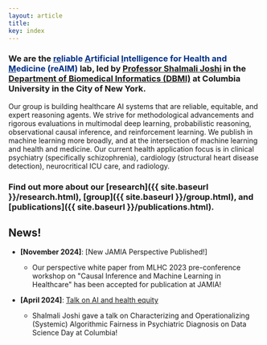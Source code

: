 ```yaml
---
layout: article
title:  
key: index
---
```




<!-- <img align="right" width="600px" src= "assets/images/reaim_index_photo.jpg" style="padding-left: 75px"/> -->

<html lang="en">
<head>
    <meta charset="UTF-8">
    <meta name="viewport" content="width=device-width, initial-scale=1.0">
    <style>
        .custom-h1 {
            font-size: 1em; 
            font-weight: bold;
        }
    </style>
</head>
  
</html>

### We are the <span style="color: #003087;"><u>re</u>liable <u>A</u>rtificial <u>I</u>ntelligence for Health and <u>M</u>edicine (reAIM)</span> lab, led by [Professor Shalmali Joshi](https://shalmalijoshi.github.io/reAIM/) in the [Department of Biomedical Informatics (DBMI)](https://www.dbmi.columbia.edu/) at Columbia University in the City of New York.

Our group is building healthcare AI systems that are reliable, equitable, and expert reasoning agents. We strive for methodological advancements and rigorous evaluations in multimodal deep learning, probabilistic reasoning, observational causal inference, and reinforcement learning. We publish in machine learning more broadly, and at the intersection of machine learning and health and medicine. Our current health application focus is in clinical psychiatry (specifically schizophrenia), cardiology (structural heart disease detection), neurocritical ICU care, and radiology.

### Find out more about our [research]({{ site.baseurl }}/research.html), [group]({{ site.baseurl }}/group.html), and [publications]({{ site.baseurl }}/publications.html).


## News!

- **[November 2024]**: [New JAMIA Perspective Published!]
  - Our perspective white paper from MLHC 2023 pre-conference workshop on "Causal Inference and Machine Learning in Healthcare" has been accepted for publication at JAMIA!

- **[April 2024]**: [Talk on AI and health equity](https://datascience.columbia.edu/event/data-science-day-2024/)
  - Shalmali Joshi gave a talk on Characterizing and Operationalizing (Systemic) Algorithmic Fairness in Psychiatric Diagnosis on Data Science Day at Columbia!



